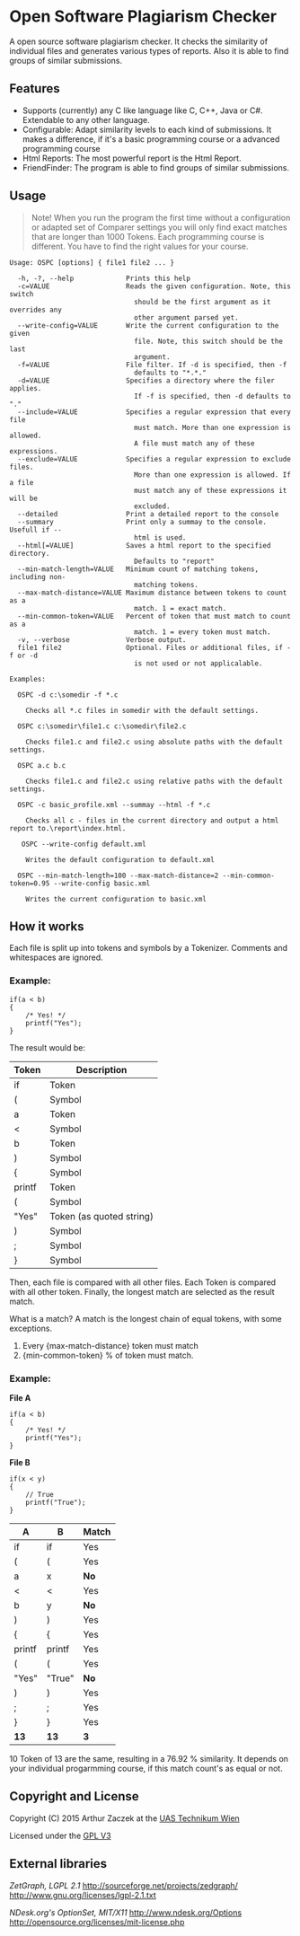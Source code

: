 Open Software Plagiarism Checker
================================

A open source software plagiarism checker. It checks the similarity of individual files and generates various types of reports. Also it is able to find groups of similar submissions.

Features
--------

* Supports (currently) any C like language like C, C++, Java or C#. Extendable to any other language.
* Configurable: Adapt similarity levels to each kind of submissions. It makes a difference, if it's a basic programming course or a advanced programming course
* Html Reports: The most powerful report is the Html Report.
* FriendFinder: The program is able to find groups of similar submissions.

Usage
-----

> Note! When you run the program the first time without a configuration or adapted set of Comparer settings you will only find exact matches that are longer than 1000 Tokens. Each programming course is different. You have to find the right values for your course.

~~~~~~~~~~~~~~~~~~~~~~~~~~~~~~~~~~
Usage: OSPC [options] { file1 file2 ... }

  -h, -?, --help             Prints this help
  -c=VALUE                   Reads the given configuration. Note, this switch
                               should be the first argument as it overrides any
                               other argument parsed yet.
  --write-config=VALUE       Write the current configuration to the given
                               file. Note, this switch should be the last
                               argument.
  -f=VALUE                   File filter. If -d is specified, then -f
                               defaults to "*.*."
  -d=VALUE                   Specifies a directory where the filer applies.
                               If -f is specified, then -d defaults to "."
  --include=VALUE            Specifies a regular expression that every file
                               must match. More than one expression is allowed.
                               A file must match any of these expressions.
  --exclude=VALUE            Specifies a regular expression to exclude files.
                               More than one expression is allowed. If a file
                               must match any of these expressions it will be
                               excluded.
  --detailed                 Print a detailed report to the console
  --summary                  Print only a summay to the console. Usefull if --
                               html is used.
  --html[=VALUE]             Saves a html report to the specified directory.
                               Defaults to "report"
  --min-match-length=VALUE   Minimum count of matching tokens, including non-
                               matching tokens.
  --max-match-distance=VALUE Maximum distance between tokens to count as a
                               match. 1 = exact match.
  --min-common-token=VALUE   Percent of token that must match to count as a
                               match. 1 = every token must match.
  -v, --verbose              Verbose output.
  file1 file2                Optional. Files or additional files, if -f or -d
                               is not used or not applicalable.

Examples:

  OSPC -d c:\somedir -f *.c

    Checks all *.c files in somedir with the default settings.

  OSPC c:\somedir\file1.c c:\somedir\file2.c

    Checks file1.c and file2.c using absolute paths with the default settings.

  OSPC a.c b.c

    Checks file1.c and file2.c using relative paths with the default settings.

  OSPC -c basic_profile.xml --summay --html -f *.c

    Checks all c - files in the current directory and output a html report to.\report\index.html.

   OSPC --write-config default.xml

    Writes the default configuration to default.xml

  OSPC --min-match-length=100 --max-match-distance=2 --min-common-token=0.95 --write-config basic.xml

    Writes the current configuration to basic.xml

~~~~~~~~~~~~~~~~~~~~~~~~~~~~~~~~~~

How it works
------------

Each file is split up into tokens and symbols by a Tokenizer. Comments and whitespaces are ignored.

### Example:

~~~~~~~~~~~~~~~~~~~~~~~~~~~~~~~~~~
if(a < b)
{
    /* Yes! */
    printf("Yes");
}
~~~~~~~~~~~~~~~~~~~~~~~~~~~~~~~~~~

The result would be:

Token	  | Description
--------- | --------------------------------
if		  | Token
(		  | Symbol
a		  | Token
<		  | Symbol
b		  | Token
)		  | Symbol
{		  | Symbol
printf	  | Token
(		  | Symbol
"Yes"	  | Token (as quoted string)
)		  | Symbol
;		  | Symbol
}		  | Symbol


Then, each file is compared with all other files. Each Token is compared with all other token. Finally, the longest match are selected as the result match.

What is a match? A match is the longest chain of equal tokens, with some exceptions. 

1. Every {max-match-distance} token must match
2. {min-common-token} % of token must match.

### Example:

**File A**

~~~~~~~~~~~~~~~~~~~~~~~~~~~~~~~~~~
if(a < b)
{
    /* Yes! */
    printf("Yes");
}
~~~~~~~~~~~~~~~~~~~~~~~~~~~~~~~~~~

**File B**

~~~~~~~~~~~~~~~~~~~~~~~~~~~~~~~~~~
if(x < y)
{
    // True
    printf("True");
}
~~~~~~~~~~~~~~~~~~~~~~~~~~~~~~~~~~

A		  | B		  | Match
--------- | --------- | ---------
if		  | if		  | Yes
(		  | (		  | Yes
a		  | x		  | **No**
<		  | <		  | Yes
b		  | y		  | **No**
)		  | )		  | Yes
{		  | {		  | Yes
printf	  | printf	  | Yes
(		  | (		  | Yes
"Yes"	  | "True"	  | **No**
)		  | )		  | Yes
;		  | ;		  | Yes
}		  | }		  | Yes
**13**	  | **13**	  | **3**

10 Token of 13 are the same, resulting in a 76.92 % similarity. It depends on your individual progarmming course, if this match count's as equal or not.

Copyright and License
---------------------

Copyright (C) 2015 Arthur Zaczek at the [UAS Technikum Wien](http://www.technikum-wien.at/)

Licensed under the [GPL V3](http://www.gnu.org/licenses/gpl-3.0.txt)

External libraries
------------------

*ZetGraph, LGPL 2.1*
http://sourceforge.net/projects/zedgraph/
http://www.gnu.org/licenses/lgpl-2.1.txt

*NDesk.org's OptionSet, MIT/X11*
http://www.ndesk.org/Options
http://opensource.org/licenses/mit-license.php

